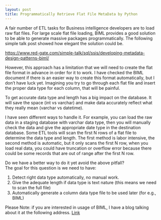 ```yaml
---
layout: post
title: Programmatically Retrieve Flat File MetaData by Python
---
```


A fair number of ETL tasks for Business intelligence developers are to load raw flat files.  For large scale flat file loading, BIML provides a good solution to be able to generate massive packages programmatically. The following simple talk post showed how elegant the solution could be.  

<https://www.red-gate.com/simple-talk/sql/ssis/developing-metadata-design-patterns-biml/>  

However, this approach has a limitation that we will need to create the flat file format in advance in order for it to work. I have checked the BIML document if there is an easier way to create this format automatically, but I don’t have luck yet. Imagining you try to go through each flat file and insert the proper  data type for each column, that will be painful.   

To get accurate data type and length has a big impact on the database. It will save the space (int vs varchar) and make data accurately reflect what they really mean (varchar vs datetime).  

I have seen different ways to handle it.  For example, you can load the raw data in a staging database with varchar data type, then you will manually check the data and give the appropriate date type in the destination database. Some ETL tools will scan the first N rows of a flat file to determine the data type and length. The first method is labor intensive,  the second method is automatic, but it only scans the first N row, when you load real data, you could have truncation or overflow error because there could be some records that are out of range after the first N row. 

Do we have a better way to do it yet avoid the above pitfall?  
The goal for this question is we need to have:  
1. Detect right data type automatically, no manual work.  
2. Give the adequate length if data type is text nature (this means we need to scan the full file)  
3. Automatically generate a column data type file to be used later (for e.g., BIML)  

Please Note: if you are interested in usage of BIML, I have a blog talking about it at the following address.
[Link](https://wenleicao.github.io/Generate_Metadata_for_BIML_via_PowerShell/)

